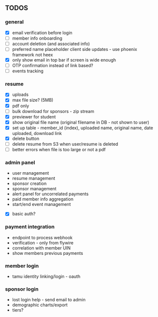 ## TODOS


### general
- [x] email verification before login
- [ ] member info onboarding
- [ ] account deletion (and associated info)
- [ ] preferred name placeholder client side updates - use phoenix framework not heex
- [x] only show email in top bar if screen is wide enough
- [ ] OTP confirmation instead of link based?
- [ ] events tracking

### resume
- [x] uploads
- [x] max file size? (5MB)
- [x] pdf only
- [ ] bulk download for sponsors - zip stream
- [x] previewer for student
- [x] show original file name (original filename in DB - not shown to user)
- [x] set up table - member_id (index), uploaded name, original name, date uploaded, download link
- [x] delete button
- [ ] delete resume from S3 when user/resume is deleted
- [ ] better errors when file is too large or not a pdf

### admin panel
- user management
- resume management
- sponsor creation
- sponsor management
- alert panel for uncorrelated payments
- paid member info aggregation
- start/end event management
- [x] basic auth?

### payment integration
- endpoint to process webhook
- verification - only from flywire
- correlation with member UIN
- show members previous payments

### member login
- tamu identity linking/login - oauth

### sponsor login
- lost login help - send email to admin
- demographic charts/export
- tiers?
